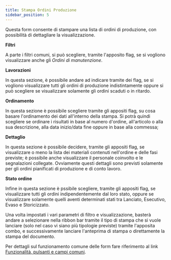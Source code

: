```yaml
---
title: Stampa Ordini Produzione
sidebar_position: 5
---
```


Questa form consente di stampare una lista di ordini di produzione, con possibilità di dettagliare la visualizzazione.

**Filtri**

A parte i filtri comuni, si può scegliere, tramite l'apposito flag, se si vogliono visualizzare anche gli *Ordini di manutenzione*.

**Lavorazioni**

In questa sezione, è possibile andare ad indicare tramite dei flag, se si vogliono visualizzare tutti gli ordini di produzione indistintamente oppure si può scegliere se visualizzare solamente gli ordini scaduti o in ritardo.

**Ordinamento**

In questa sezione è possibile scegliere tramite gli appositi flag, su cosa basare l'ordinamento dei dati all'interno della stampa. Si potrà quindi scegliere se ordinare i risultati in base al numero d'ordine, all'articolo o alla sua descrizione, alla data inizio/data fine oppure in base alla commessa;

**Dettaglio**

In questa sezione è possibile decidere, tramite gli appositi flag, se visualizzare o meno la lista dei materiali contenuti nell'ordine e delle fasi previste; è possibile anche visualizzare il personale coinvolto e le segnalazioni collegate. Ovviamente questi dettagli sono previsti solamente per gli ordini pianificati di produzione e di conto lavoro.

**Stato ordine**

Infine in questa sezione è pssibile scegliere, tramite gli appositi flag, se visualizzare tutti gli ordini indipendentemente dal loro stato, oppure se visualizzare solamente quelli aventi determinati stati tra Lanciato, Esecutivo, Evaso e Storicizzato.

Una volta impostati i vari parametri di filtro e visualizzazione, basterà andare a selezionare nella ribbon bar tramite il tipo di stampa che si vuole lanciare (solo nel caso vi siano più tipologie previste) tramite l'apposita combo, e successivamente lanciare l'anteprima di stampa o direttamente la stampa del documento.

Per dettagli sul funzionamento comune delle form fare riferimento al link [Funzionalità, pulsanti e campi comuni](/docs/guide/common).